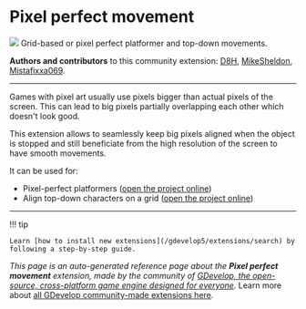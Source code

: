 # Pixel perfect movement

<img src="https://resources.gdevelop-app.com/assets/Icons/Line Hero Pack/Master/SVG/Graphic Design/Graphic Design_grid.svg" class="extension-icon"></img>
Grid-based or pixel perfect platformer and top-down movements.

**Authors and contributors** to this community extension: [D8H](https://gd.games/D8H), [MikeSheldon](https://gd.games/MikeSheldon), [Mistafixxa069](https://gd.games/Mistafixxa069).

---

Games with pixel art usually use pixels bigger than actual pixels of the screen. This can lead to big pixels partially overlapping each other which doesn't look good.

This extension allows to seamlessly keep big pixels aligned when the object is stopped and still beneficiate from the high resolution of the screen to have smooth movements.

It can be used for:
* Pixel-perfect platformers ([open the project online](https://editor.gdevelop.io/?project=example://platformer-with-tilemap))
* Align top-down characters on a grid ([open the project online](https://editor.gdevelop.io/?project=example://top-down-grid-movement))

---

!!! tip

    Learn [how to install new extensions](/gdevelop5/extensions/search) by following a step-by-step guide.

*This page is an auto-generated reference page about the **Pixel perfect movement** extension, made by the community of [GDevelop, the open-source, cross-platform game engine designed for everyone](https://gdevelop.io/).* Learn more about [all GDevelop community-made extensions here](/gdevelop5/extensions).